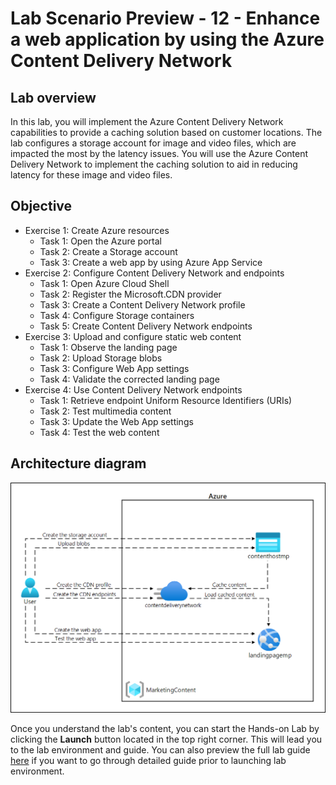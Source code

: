 # Lab Scenario Preview - 12 - Enhance a web application by using the Azure Content Delivery Network

## Lab overview
In this lab, you will implement the Azure Content Delivery Network capabilities to provide a caching solution based on customer locations. The lab configures a storage account for image and video files, which are impacted the most by the latency issues. You will use the Azure Content Delivery Network to implement the caching solution to aid in reducing latency for these image and video files.

## Objective
+ Exercise 1: Create Azure resources
    + Task 1: Open the Azure portal
    + Task 2: Create a Storage account
    + Task 3: Create a web app by using Azure App Service
+ Exercise 2: Configure Content Delivery Network and endpoints
    + Task 1: Open Azure Cloud Shell
    + Task 2: Register the Microsoft.CDN provider
    + Task 3: Create a Content Delivery Network profile
    + Task 4: Configure Storage containers
    + Task 5: Create Content Delivery Network endpoints
+ Exercise 3: Upload and configure static web content
    + Task 1: Observe the landing page
    + Task 2: Upload Storage blobs
    + Task 3: Configure Web App settings
    + Task 4: Validate the corrected landing page
+ Exercise 4: Use Content Delivery Network endpoints
    + Task 1: Retrieve endpoint Uniform Resource Identifiers (URIs)
    + Task 2: Test multimedia content
    + Task 3: Update the Web App settings
    + Task 4: Test the web content

## Architecture diagram

![Architecture diagram depicting a user enhancing a web application by using the Azure Content Delivery Network](../media/Lab012-Diagram.png)

Once you understand the lab's content, you can start the Hands-on Lab by clicking the **Launch** button located in the top right corner. This will lead you to the lab environment and guide. You can also preview the full lab guide [here](https://experience.cloudlabs.ai/#/labguidepreview/39ffd3f2-a4d5-451e-9727-f81a5f009912) if you want to go through detailed guide prior to launching lab environment.
